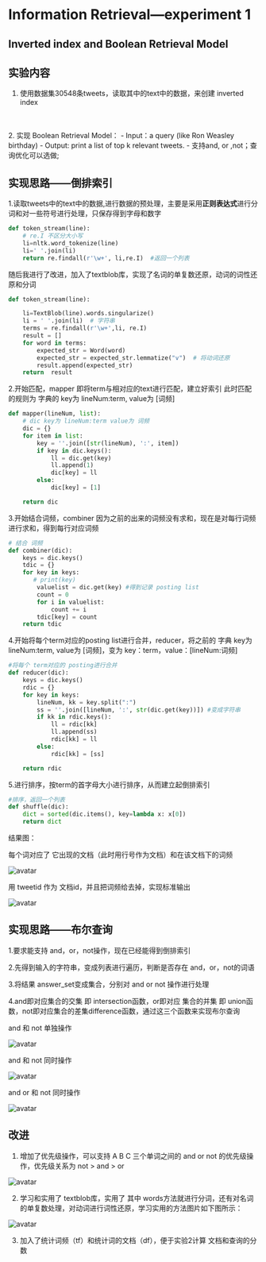 # Information Retrieval—experiment 1

## Inverted index and Boolean Retrieval Model

## **实验内容**

1. 使用数据集30548条tweets，读取其中的text中的数据，来创建 inverted index
<br>
<br>
2. 实现 Boolean Retrieval Model：
    - Input：a query (like Ron Weasley birthday)
    - Output: print a list of top k relevant tweets.
    - 支持and, or ,not；查询优化可以选做;

## **实现思路——倒排索引**

1.读取tweets中的text中的数据,进行数据的预处理，主要是采用**正则表达式**进行分词和对一些符号进行处理，只保存得到字母和数字
<br>

```py
def token_stream(line):
    # re.I 不区分大小写
    li=nltk.word_tokenize(line)
    li=' '.join(li)
    return re.findall(r'\w+', li,re.I)  #返回一个列表
```
随后我进行了改进，加入了textblob库，实现了名词的单复数还原，动词的词性还原和分词

```py
def token_stream(line):

    li=TextBlob(line).words.singularize()
    li = ' '.join(li)  # 字符串
    terms = re.findall(r'\w+',li, re.I)
    result = []
    for word in terms:
        expected_str = Word(word)
        expected_str = expected_str.lemmatize("v")  # 将动词还原
        result.append(expected_str)
    return  result
```


2.开始匹配，mapper 即将term与相对应的text进行匹配，建立好索引 此时匹配的规则为  字典的 key为 lineNum:term, value为 [词频]

```py
def mapper(lineNum, list):
    # dic key为 lineNum:term value为 词频
    dic = {}
    for item in list:
        key = ''.join([str(lineNum), ':', item])
        if key in dic.keys():
            ll = dic.get(key)
            ll.append(1)
            dic[key] = ll
        else:
            dic[key] = [1]

    return dic

```


3.开始结合词频，combiner 因为之前的出来的词频没有求和，现在是对每行词频进行求和，得到每行对应词频

```py
# 结合 词频
def combiner(dic):
    keys = dic.keys()
    tdic = {}
    for key in keys:
       # print(key)
        valuelist = dic.get(key) #得到记录 posting list
        count = 0
        for i in valuelist:
            count += i
        tdic[key] = count
    return tdic

```


4.开始将每个term对应的posting list进行合并，reducer，将之前的 字典 key为 lineNum:term, value为 [词频]，变为 key：term，value：[lineNum:词频]

```py
#将每个 term对应的 posting进行合并
def reducer(dic):
    keys = dic.keys()
    rdic = {}
    for key in keys:
        lineNum, kk = key.split(":")
        ss = ''.join([lineNum, ':', str(dic.get(key))]) #变成字符串
        if kk in rdic.keys():
            ll = rdic[kk]
            ll.append(ss)
            rdic[kk] = ll
        else:
            rdic[kk] = [ss]

    return rdic
```



5.进行排序，按term的首字母大小进行排序，从而建立起倒排索引

```py
#排序，返回一个列表
def shuffle(dic):
    dict = sorted(dic.items(), key=lambda x: x[0])
    return dict

```

结果图： 

每个词对应了 它出现的文档（此时用行号作为文档）和在该文档下的词频

![avatar](index.png)


用 tweetid 作为 文档id，并且把词频给去掉，实现标准输出

![avatar](boolean5.png)


## **实现思路——布尔查询**

1.要求能支持 and，or，not操作，现在已经能得到倒排索引

2.先得到输入的字符串，变成列表进行遍历，判断是否存在 and，or，not的词语

3.将结果 answer_set变成集合，分别对 and or not 操作进行处理

4.and即对应集合的交集 即 intersection函数，or即对应 集合的并集 即 union函数，not即对应集合的差集difference函数，通过这三个函数来实现布尔查询

and  和 not 单独操作

![avatar](boolean1.png)


and  和 not 同时操作


![avatar](boolean2.png)


and  or 和 not 同时操作

![avatar](boolean4.png)


## **改进**

1. 增加了优先级操作，可以支持 A B C 三个单词之间的 and or not 的优先级操作，优先级关系为 not >  and > or

![avatar](boolean6.png)

2. 学习和实用了 textblob库，实用了 其中 words方法就进行分词，还有对名词的单复数处理，对动词进行词性还原，学习实用的方法图片如下图所示：

![avatar](learn.png)

3. 加入了统计词频（tf）和统计词的文档（df），便于实验2计算 文档和查询的分数
